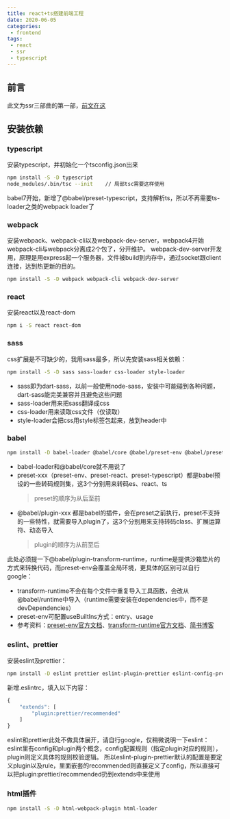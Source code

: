 ```yaml
---
title: react+ts搭建前端工程
date: 2020-06-05
categories:
 - frontend
tags:
 - react
 - ssr
 - typescript
---
```


## 前言
此文为ssr三部曲的第一部，[前文在这]()

## 安装依赖

### typescript
安装typescript，并初始化一个tsconfig.json出来

``` bash
npm install -S -D typescript
node_modules/.bin/tsc --init    // 局部tsc需要这样使用
```

babel7开始，新增了@babel/preset-typescript，支持解析ts，所以不再需要ts-loader之类的webpack loader了

### webpack
安装webpack、webpack-cli以及webpack-dev-server，webpack4开始webpack-cli与webpack分离成2个包了，分开维护。
webpack-dev-server开发用，原理是用express起一个服务器，文件被build到内存中，通过socket跟client连接，达到热更新的目的。
``` bash
npm install -S -D webpack webpack-cli webpack-dev-server
```

### react
安装react以及react-dom
``` bash
npm i -S react react-dom
```

### sass
css扩展是不可缺少的，我用sass最多，所以先安装sass相关依赖：

``` bash
npm install -S -D sass sass-loader css-loader style-loader
```

- sass即为dart-sass，以前一般使用node-sass，安装中可能碰到各种问题，dart-sass能完美兼容并且避免这些问题
- sass-loader用来把sass翻译成css
- css-loader用来读取css文件（仅读取）
- style-loader会把css用style标签包起来，放到header中

### babel

``` bash
npm install -D babel-loader @babel/core @babel/preset-env @babel/preset-react @babel/preset-typescript @babel/plugin-proposal-class-properties @babel/plugin-proposal-object-rest-spread @babel/plugin-syntax-dynamic-import
```

- babel-loader和@babel/core就不用说了
- preset-xxx（preset-env、preset-react、preset-typescript）都是babel预设的一些转码规则集，这3个分别用来转码es、react、ts
    > preset的顺序为从后至前
- @babel/plugin-xxx 都是babel的插件，会在preset之前执行，preset不支持的一些特性，就需要导入plugin了，这3个分别用来支持转码class、扩展运算符、动态导入
    > plugin的顺序为从前至后

此处必须提一下@babel/plugin-transform-runtime，runtime是提供沙箱垫片的方式来转换代码，而preset-env会覆盖全局环境，更具体的区别可以自行google：

- transform-runtime不会在每个文件中重复导入工具函数，会改从@babel/runtime中导入（runtime需要安装在dependencies中，而不是devDependencies）
- preset-env可配置useBuiltIns方式：entry、usage
- 参考资料：[preset-env官方文档](https://babeljs.io/docs/en/babel-preset-env)、[transform-runtime官方文档](https://babeljs.io/docs/en/babel-plugin-transform-runtime#polyfill)、[简书博客](https://www.jianshu.com/p/ed24b0ba8792)

### eslint、prettier

安装eslint及prettier：

```bash
npm install -D eslint prettier eslint-plugin-prettier eslint-config-prettier
```

新增.eslintrc，填入以下内容：

``` js
{
    "extends": [
        "plugin:prettier/recommended"
    ]
}
```

eslint和prettier此处不做具体展开，请自行google，仅稍微说明一下eslint：
eslint里有config和plugin两个概念，config配置规则（指定plugin对应的规则），plugin则定义具体的规则校验逻辑。
所以eslint-plugin-prettier默认的配置是要定义plugin以及rule，里面嵌套的recommended则直接定义了config，所以直接可以把plugin:prettier/recommended扔到extends中来使用

### html插件

``` bash
npm install -S -D html-webpack-plugin html-loader
```

